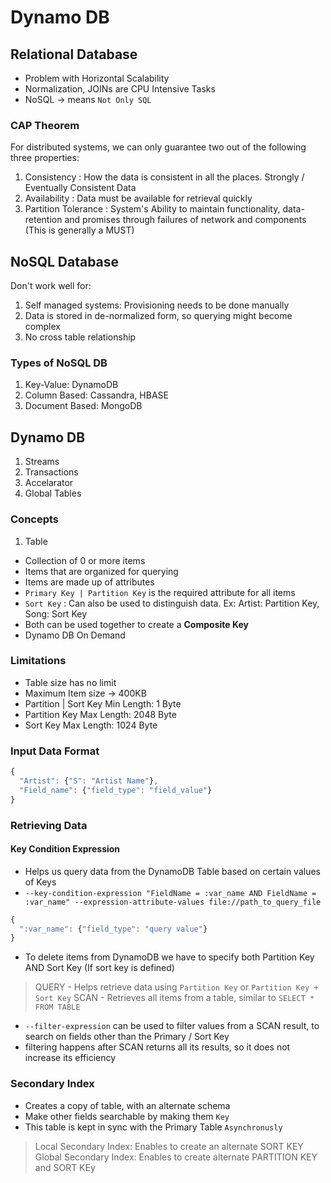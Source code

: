 # Dynamo DB

## Relational Database

- Problem with Horizontal Scalability
- Normalization, JOINs are CPU Intensive Tasks
- NoSQL -> means `Not Only SQL` 

### CAP Theorem

For distributed systems, we can only guarantee two out of the following three properties:

1. Consistency : How the data is consistent in all the places. Strongly / Eventually Consistent Data
2. Availability : Data must be available for retrieval quickly
3. Partition Tolerance : System's Ability to maintain functionality, data-retention and promises through failures of network and components (This is generally a MUST)

## NoSQL Database

Don't work well for:

1. Self managed systems: Provisioning needs to be done manually
2. Data is stored in de-normalized form, so querying might become complex
3. No cross table relationship

### Types of NoSQL DB

1. Key-Value: DynamoDB
2. Column Based: Cassandra, HBASE
3. Document Based: MongoDB

## Dynamo DB

1. Streams
2. Transactions
3. Accelarator
4. Global Tables

### Concepts

1. Table
  - Collection of 0 or more items
  - Items that are organized for querying
  - Items are made up of attributes
  - `Primary Key | Partition Key` is the required attribute for all items
  - `Sort Key` : Can also be used to distinguish data. Ex: Artist: Partition Key, Song: Sort Key
  - Both can be used together to create a **Composite Key**
  - Dynamo DB On Demand

### Limitations

- Table size has no limit
- Maximum Item size -> 400KB
- Partition | Sort Key Min Length: 1 Byte
- Partition Key Max Length: 2048 Byte
- Sort Key Max Length: 1024 Byte

### Input Data Format
```js
{
  "Artist": {"S": "Artist Name"},
  "Field_name": {"field_type": "field_value"}
}
```

### Retrieving Data

#### Key Condition Expression

- Helps us query data from the DynamoDB Table based on certain values of Keys
- `--key-condition-expression "FieldName = :var_name AND FieldName = :var_name" --expression-attribute-values file://path_to_query_file`

```js
{
  ":var_name": {"field_type": "query value"}
}
```
- To delete items from DynamoDB we have to specify both Partition Key AND Sort Key (If sort key is defined)

> QUERY - Helps retrieve data using `Partition Key` or `Partition Key + Sort Key`
> SCAN - Retrieves all items from a table, similar to `SELECT * FROM TABLE`

- `--filter-expression` can be used to filter values from a SCAN result, to search on fields other than the Primary / Sort Key
- filtering happens after SCAN returns all its results, so it does not increase its efficiency

### Secondary Index

- Creates a copy of table, with an alternate schema
- Make other fields searchable by making them `Key`
- This table is kept in sync with the Primary Table `Asynchronusly`

> Local Secondary Index: Enables to create an alternate SORT KEY
> Global Secondary Index: Enables to create alternate PARTITION KEY and SORT KEy
